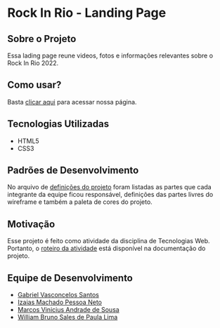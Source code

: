 # Rock In Rio - Landing Page

## Sobre o Projeto
Essa lading page reune videos, fotos e informações relevantes sobre o Rock In Rio 2022.

## Como usar?
Basta [clicar aqui](https://izaias.me/rock-in-rio) para acessar nossa página.

## Tecnologias Utilizadas
- HTML5
- CSS3

## Padrões de Desenvolvimento
No arquivo de [definições do projeto](./docs/definicoes-do-projeto.md) foram listadas as partes que cada integrante da equipe ficou responsável, definições das partes livres do wireframe e também a paleta de cores do projeto. 

## Motivação
Esse projeto é feito como atividade da disciplina de Tecnologias Web. Portanto, o [roteiro da atividade](./docs/roteiro.md) está disponível na documentação do projeto.

## Equipe de Desenvolvimento
- [Gabriel Vasconcelos Santos](https://github.com/GabVS4/)
- [Izaias Machado Pessoa Neto](https://github.com/izaiasmachado)
- [Marcos Vinicius Andrade de Sousa](https://github.com/MarcosVini9999)
- [William Bruno Sales de Paula Lima](https://github.com/williambrunos)
